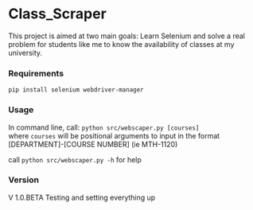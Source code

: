 # Class_Scraper
This project is aimed at two main goals: Learn Selenium and solve a real problem for students like me to know the availability of classes at my university.


### Requirements
`pip install selenium webdriver-manager`

### Usage
In command line, call:
`python src/webscaper.py [courses]`  
where `courses` will be positional arguments to input in the format [DEPARTMENT]-[COURSE NUMBER] (ie MTH-1120)

call `python src/webscaper.py -h` for help

### Version
V 1.0.BETA
Testing and setting everything up